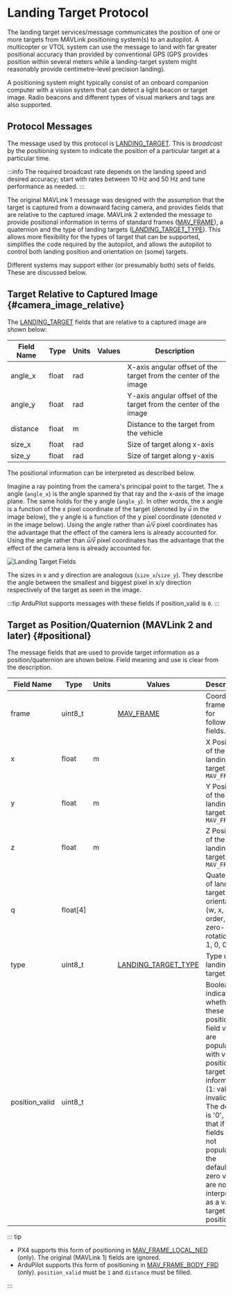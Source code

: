 # Landing Target Protocol

The landing target services/message communicates the position of one or more targets from MAVLink positioning system(s) to an autopilot.
A multicopter or VTOL system can use the message to land with far greater positional accuracy than provided by conventional GPS (GPS provides position within several meters while a landing-target system might reasonably provide centimetre-level precision landing).

A positioning system might typically consist of an onboard companion computer with a vision system that can detect a light beacon or target image.
Radio beacons and different types of visual markers and tags are also supported.

## Protocol Messages

The message used by this protocol is [LANDING_TARGET](../messages/common.md#LANDING_TARGET).
This is _broadcast_ by the positioning system to indicate the position of a particular target at a particular time.

:::info
The required broadcast rate depends on the landing speed and desired accuracy;
start with rates between 10 Hz and 50 Hz and tune performance as needed.
:::

The original MAVLink 1 message was designed with the assumption that the target is captured from a downward facing camera, and provides fields that are relative to the captured image.
MAVLink 2 extended the message to provide positional information in terms of standard frames ([MAV_FRAME](../messages/common.md#MAV_FRAME)), a quaternion and the type of landing targets ([LANDING_TARGET_TYPE](../messages/common.md#LANDING_TARGET_TYPE)).
This allows more flexibility for the types of target that can be supported, simplifies the code required by the autopilot, and allows the autopilot to control both landing position and orientation on (some) targets.

Different systems may support either (or presumably both) sets of fields.
These are discussed below.

## Target Relative to Captured Image {#camera_image_relative}

The [LANDING_TARGET](../messages/common.md#LANDING_TARGET) fields that are relative to a captured image are shown below:

| Field Name                   | Type  | Units | Values | Description                                                      |
| ---------------------------- | ----- | ----- | ------ | ---------------------------------------------------------------- |
| angle_x | float | rad   |        | X-axis angular offset of the target from the center of the image |
| angle_y | float | rad   |        | Y-axis angular offset of the target from the center of the image |
| distance                     | float | m     |        | Distance to the target from the vehicle                          |
| size_x  | float | rad   |        | Size of target along x-axis                                      |
| size_y  | float | rad   |        | Size of target along y-axis                                      |

The positional information can be interpreted as described below.

Imagine a ray pointing from the camera's principal point to the target.
The x angle (`angle_x`) is the angle spanned by that ray and the x-axis of the image plane. The same holds for the y angle (`angle_y`).
In other words, the x angle is a function of the x pixel coordinate of the target (denoted by _u̅_ in the image below), the y angle is a function of the y pixel coordinate (denoted _v_ in the image below).
Using the angle rather than _u̅/v̅_ pixel coordinates has the advantage that the effect of the camera lens is already accounted for.
Using the angle rather than <em>u̅/v̅</em> pixel coordinates has the advantage that the effect of the camera lens is already accounted for.

![Landing Target Fields](../../assets/protocols/landing_target_definitions.png)

The sizes in x and y direction are analogous (`size_x`/`size_y`).
They describe the angle between the smallest and biggest pixel in x/y direction respectively of the target as seen in the image.

:::tip
ArduPilot supports messages with these fields if position_valid is `0`.
:::

## Target as Position/Quaternion (MAVLink 2 and later) {#positional}

The message fields that are used to provide target information as a position/quaternion are shown below.
Field meaning and use is clear from the description.

| Field Name                          | Type                                                         | Units | Values                                                                                                     | Description                                                                                                                                                                                                                                                                                                                                                |
| ----------------------------------- | ------------------------------------------------------------ | ----- | ---------------------------------------------------------------------------------------------------------- | ---------------------------------------------------------------------------------------------------------------------------------------------------------------------------------------------------------------------------------------------------------------------------------------------------------------------------------------------------------- |
| frame                               | uint8_t                                 |       | [MAV_FRAME](../messages/common.md#MAV_FRAME)                                          | Coordinate frame used for following fields.                                                                                                                                                                                                                                                                                                |
| x                                   | float                                                        | m     |                                                                                                            | X Position of the landing target in `MAV_FRAME`                                                                                                                                                                                                                                                                                                            |
| y                                   | float                                                        | m     |                                                                                                            | Y Position of the landing target in `MAV_FRAME`                                                                                                                                                                                                                                                                                                            |
| z                                   | float                                                        | m     |                                                                                                            | Z Position of the landing target in `MAV_FRAME`                                                                                                                                                                                                                                                                                                            |
| q                                   | float[4] |       |                                                                                                            | Quaternion of landing target orientation (w, x, y, z order, zero-rotation is 1, 0, 0, 0)                                                                                                                                                                                                                                                |
| type                                | uint8_t                                 |       | [LANDING_TARGET_TYPE](../messages/common.md#LANDING_TARGET_TYPE) | Type of landing target                                                                                                                                                                                                                                                                                                                                     |
| position_valid | uint8_t                                 |       |                                                                                                            | Boolean indicating whether these position field values are populated with valid position target information (1: valid, 0: invalid). The default is '0', so that if the fields are not populated the default-zero values are not interpreted as a valid target position. |

::: tip

- PX4 supports this form of positioning in [MAV_FRAME_LOCAL_NED](../messages/common.md#MAV_FRAME_LOCAL_NED) (only).
  The original (MAVLink 1) fields are ignored.
- ArduPilot supports this form of positioning in [MAV_FRAME_BODY_FRD](../messages/common.md#MAV_FRAME_BODY_FRD) (only).
  `position_valid` must be `1` and `distance` must be filled.

:::
